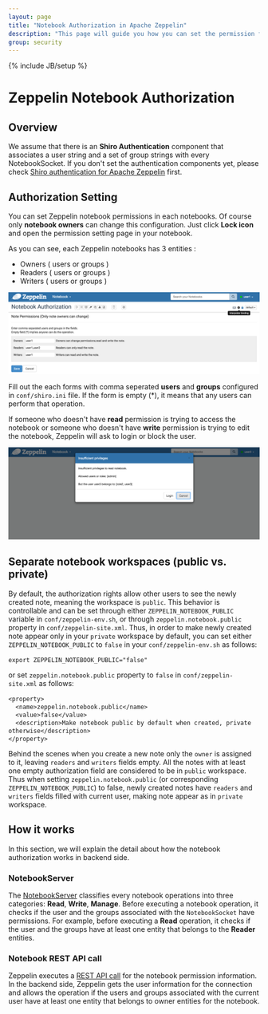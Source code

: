 ```yaml
---
layout: page
title: "Notebook Authorization in Apache Zeppelin"
description: "This page will guide you how you can set the permission for Zeppelin notebooks. This document assumes that Apache Shiro authentication was set up."
group: security
---
```

<!--
Licensed under the Apache License, Version 2.0 (the "License");
you may not use this file except in compliance with the License.
You may obtain a copy of the License at

http://www.apache.org/licenses/LICENSE-2.0

Unless required by applicable law or agreed to in writing, software
distributed under the License is distributed on an "AS IS" BASIS,
WITHOUT WARRANTIES OR CONDITIONS OF ANY KIND, either express or implied.
See the License for the specific language governing permissions and
limitations under the License.
-->
{% include JB/setup %}

# Zeppelin Notebook Authorization

<div id="toc"></div>

## Overview
We assume that there is an **Shiro Authentication** component that associates a user string and a set of group strings with every NotebookSocket.
If you don't set the authentication components yet, please check [Shiro authentication for Apache Zeppelin](./shiroauthentication.html) first.

## Authorization Setting
You can set Zeppelin notebook permissions in each notebooks. Of course only **notebook owners** can change this configuration.
Just click **Lock icon** and open the permission setting page in your notebook.

As you can see, each Zeppelin notebooks has 3 entities :

* Owners ( users or groups )
* Readers ( users or groups )
* Writers ( users or groups )

<center><img src="../assets/themes/zeppelin/img/docs-img/permission_setting.png"></center>

Fill out the each forms with comma seperated **users** and **groups** configured in `conf/shiro.ini` file.
If the form is empty (*), it means that any users can perform that operation.

If someone who doesn't have **read** permission is trying to access the notebook or someone who doesn't have **write** permission is trying to edit the notebook, Zeppelin will ask to login or block the user.

<center><img src="../assets/themes/zeppelin/img/docs-img/insufficient_privileges.png"></center>

## Separate notebook workspaces (public vs. private)
By default, the authorization rights allow other users to see the newly created note, meaning the workspace is `public`. This behavior is controllable and can be set through either `ZEPPELIN_NOTEBOOK_PUBLIC` variable in `conf/zeppelin-env.sh`, or through `zeppelin.notebook.public` property in `conf/zeppelin-site.xml`. Thus, in order to make newly created note appear only in your `private` workspace by default, you can set either `ZEPPELIN_NOTEBOOK_PUBLIC` to `false` in your `conf/zeppelin-env.sh` as follows:
```
export ZEPPELIN_NOTEBOOK_PUBLIC="false"
```
or set `zeppelin.notebook.public` property to `false` in `conf/zeppelin-site.xml` as follows:
```
<property>
  <name>zeppelin.notebook.public</name>
  <value>false</value>
  <description>Make notebook public by default when created, private otherwise</description>
</property>
```

Behind the scenes when you create a new note only the `owner` is assigned to it, leaving `readers` and `writers` fields empty. All the notes with at least one empty authorization field are considered to be in `public` workspace. Thus when setting `zeppelin.notebook.public` (or corresponding `ZEPPELIN_NOTEBOOK_PUBLIC`) to false, newly created notes have `readers` and `writers` fields filled with current user, making note appear as in `private` workspace.

## How it works
In this section, we will explain the detail about how the notebook authorization works in backend side.

### NotebookServer
The [NotebookServer](https://github.com/apache/zeppelin/blob/master/zeppelin-server/src/main/java/org/apache/zeppelin/socket/NotebookServer.java) classifies every notebook operations into three categories: **Read**, **Write**, **Manage**.
Before executing a notebook operation, it checks if the user and the groups associated with the `NotebookSocket` have permissions.
For example, before executing a **Read** operation, it checks if the user and the groups have at least one entity that belongs to the **Reader** entities.

### Notebook REST API call
Zeppelin executes a [REST API call](https://github.com/apache/zeppelin/blob/master/zeppelin-server/src/main/java/org/apache/zeppelin/rest/NotebookRestApi.java) for the notebook permission information.
In the backend side, Zeppelin gets the user information for the connection and allows the operation if the users and groups
associated with the current user have at least one entity that belongs to owner entities for the notebook.

